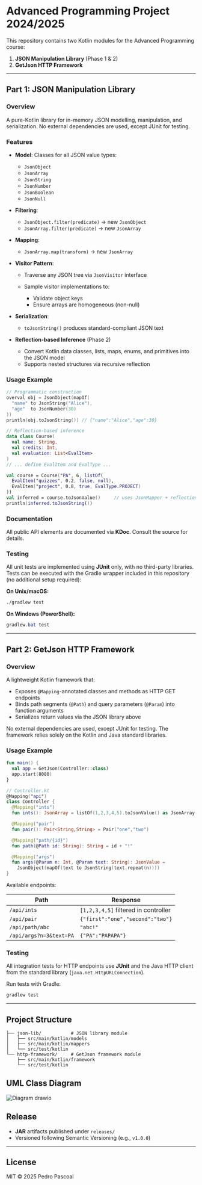 # Advanced Programming Project 2024/2025

This repository contains two Kotlin modules for the Advanced Programming course:

1. **JSON Manipulation Library** (Phase 1 & 2)
2. **GetJson HTTP Framework**

---

## Part 1: JSON Manipulation Library

### Overview

A pure-Kotlin library for in-memory JSON modelling, manipulation, and serialization. No external dependencies are used, except JUnit for testing.

### Features

* **Model**: Classes for all JSON value types:

  * `JsonObject`
  * `JsonArray`
  * `JsonString`
  * `JsonNumber`
  * `JsonBoolean`
  * `JsonNull`
* **Filtering**:

  * `JsonObject.filter(predicate)` → new `JsonObject`
  * `JsonArray.filter(predicate)` → new `JsonArray`
* **Mapping**:

  * `JsonArray.map(transform)` → new `JsonArray`
* **Visitor Pattern**:

  * Traverse any JSON tree via `JsonVisitor` interface
  * Sample visitor implementations to:

    * Validate object keys
    * Ensure arrays are homogeneous (non-null)
* **Serialization**:

  * `toJsonString()` produces standard-compliant JSON text
* **Reflection-based Inference** (Phase 2)

  * Convert Kotlin data classes, lists, maps, enums, and primitives into the JSON model
  * Supports nested structures via recursive reflection

### Usage Example

```kotlin
// Programmatic construction
overval obj = JsonObject(mapOf(
  "name" to JsonString("Alice"),
  "age"  to JsonNumber(30)
))
println(obj.toJsonString()) // {"name":"Alice","age":30}

// Reflection-based inference
data class Course(
  val name: String,
  val credits: Int,
  val evaluation: List<EvalItem>
)
// ... define EvalItem and EvalType ...

val course = Course("PA", 6, listOf(
  EvalItem("quizzes", 0.2, false, null),
  EvalItem("project", 0.8, true, EvalType.PROJECT)
))
val inferred = course.toJsonValue()     // uses JsonMapper + reflection
println(inferred.toJsonString())
```

### Documentation

All public API elements are documented via **KDoc**. Consult the source for details.

### Testing

All unit tests are implemented using **JUnit** only, with no third-party libraries.
Tests can be executed with the Gradle wrapper included in this repository (no additional setup required):

**On Unix/macOS:**

```bash
./gradlew test
```

**On Windows (PowerShell):**

```powershell
gradlew.bat test
```

---

## Part 2: GetJson HTTP Framework

### Overview

A lightweight Kotlin framework that:

* Exposes `@Mapping`-annotated classes and methods as HTTP GET endpoints
* Binds path segments (`@Path`) and query parameters (`@Param`) into function arguments
* Serializes return values via the JSON library above

No external dependencies are used, except JUnit for testing. The framework relies solely on the Kotlin and Java standard libraries.

### Usage Example

```kotlin
fun main() {
  val app = GetJson(Controller::class)
  app.start(8080)
}

// Controller.kt
@Mapping("api")
class Controller {
  @Mapping("ints")
  fun ints(): JsonArray = listOf(1,2,3,4,5).toJsonValue() as JsonArray

  @Mapping("pair")
  fun pair(): Pair<String,String> = Pair("one","two")

  @Mapping("path/{id}")
  fun path(@Path id: String): String = id + "!"

  @Mapping("args")
  fun args(@Param n: Int, @Param text: String): JsonValue =
    JsonObject(mapOf(text to JsonString(text.repeat(n))))
}
```

Available endpoints:

| Path                    | Response                             |
| ----------------------- | ------------------------------------ |
| `/api/ints`             | `[1,2,3,4,5]` filtered in controller |
| `/api/pair`             | `{"first":"one","second":"two"}`     |
| `/api/path/abc`         | `"abc!"`                             |
| `/api/args?n=3&text=PA` | `{"PA":"PAPAPA"}`                    |

### Testing

All integration tests for HTTP endpoints use **JUnit** and the Java HTTP client from the standard library (`java.net.HttpURLConnection`).

Run tests with Gradle:

```bash
gradlew test
```

---

## Project Structure

```
├── json-lib/           # JSON library module
│   ├── src/main/kotlin/models
│   ├── src/main/kotlin/mappers
│   └── src/test/kotlin
└── http-framework/     # GetJson framework module
    ├── src/main/kotlin/framework
    └── src/test/kotlin
```

## UML Class Diagram

![Diagram drawio](assets/Diagram.drawio.png)


## Release

* **JAR** artifacts published under `releases/`
* Versioned following Semantic Versioning (e.g., `v1.0.0`)

---

## License

MIT © 2025 Pedro Pascoal
